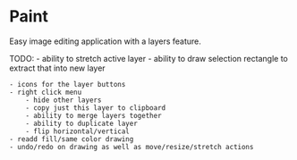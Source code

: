 # Paint
Easy image editing application with a layers feature.


TODO:
	- ability to stretch active layer
	- ability to draw selection rectangle to extract that into new layer

	- icons for the layer buttons
	- right click menu
		- hide other layers
		- copy just this layer to clipboard
		- ability to merge layers together
		- ability to duplicate layer
		- flip horizontal/vertical
	- readd fill/same color drawing
	- undo/redo on drawing as well as move/resize/stretch actions
	
		